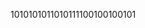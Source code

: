 1010101011010111100100100101

<!------------------------------------------------------------------------------------------------------>

<!---
kernel12345/kernel12345 is a ✨ special ✨ repository because its `README.md` (this file) appears on your GitHub profile.
You can click the Preview link to take a look at your changes.
--->
